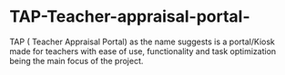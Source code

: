 # TAP-Teacher-appraisal-portal-
TAP ( Teacher Appraisal Portal) as the name suggests is a portal/Kiosk made for teachers with ease of use, functionality and task optimization being the main focus of the project.
